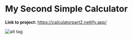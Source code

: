 # My Second Simple Calculator


**Link to project:** https://calculatorpart2.netlify.app/

![alt tag](https://user-images.githubusercontent.com/107163260/174468641-01b6dbf3-5e4a-453d-9d4c-a80d009f5522.png)
